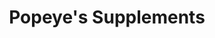---
title: "Popeye's Supplements"
url: /trois-rivieres/popeyes-supplements/
shop: nutrition supplements
---